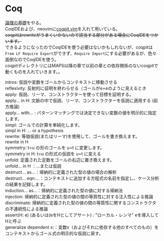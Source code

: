 # Coq
[論理の基礎](https://www.chiguri.info/sfja/lf/)をやる。  
CoqIDEおよび、neovimに[coqpit.vim](https://github.com/LumaKernel/coqpit.vim)を入れて用いている。  
~~coqpitはrewriteがうまくいかないので該当する部分がある場合にCoqIDEをつかいます。~~  
できるようになったのでCoqIDEを使う必要はないかもしれないが、coqpitは`From LF Require Export`ができず、`Require Import`にする必要があるが、色々面倒なのでCoqIDEを使う。  
coqpitディレクトリにはMAPS以降の章で以前の章との依存関係のないcoqpitで動くものを入れていきます。。


intros: 仮説や変数をゴールからコンテキストに移動させる  
reflexivity: 反射的に証明を終わらせる（ゴールがe=eのように見えるとき  
apply: 仮説、リーマ、コンストラクターを使って目標を証明する。  
apply... in H: 文脈の中で仮説、リーマ、コンストラクターを仮説に適用する (前方推論)  
apply... with... : パターンマッチングでは決定できない変数の値を明示的に指定します。  
simpl: ゴールでの計算を単純化します。  
simpl in H: ... or a hypothesis  
rewrite: 等価仮説(またはリーマ)を使用して、ゴールを書き換えます。  
rewrite in H  
symmetry: t=u の形のゴールを u=t に変更します。  
symmetry in H: t=u の形式の仮説を u=t に変える  
unfold: 定義された定数をゴールの右辺に置き換えます。  
unfold... in H ：...または仮説  
destruct... as...：帰納的に定義された型の値の場合の解析  
destruct... eqn:...：コンテキストに追加する方程式の名前を指定し、ケース分析の結果を記録します。  
induction... as...：帰納的に定義された型の値に対する帰納法  
injection: 帰納的に定義された型の値の間の等質性に対する注入性による推論  
discriminate: 帰納的に定義された型の値の間の等質性に関するコンストラクタの不連続性による推論  
assert(H: e) (あるいは(eをHとしてアサート) : "ローカル・レンマ" eを導入してHと呼ぶ  
generalize dependent x:：変数x（およびそれに依存する他のすべてのもの）をコンテキストからゴール式の明示的な仮説に戻す。
